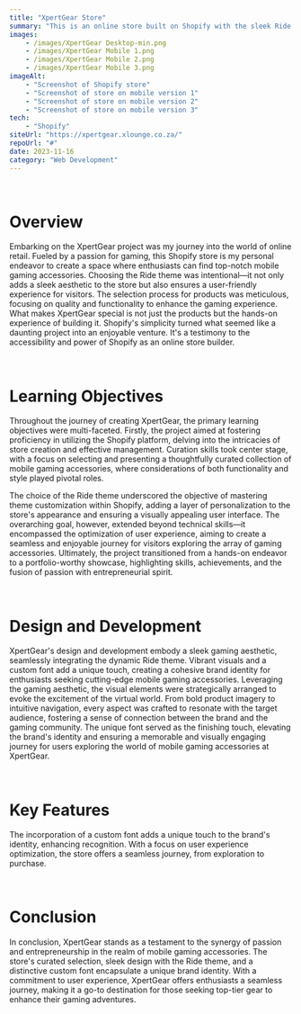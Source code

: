 ```yaml
---
title: "XpertGear Store"
summary: "This is an online store built on Shopify with the sleek Ride theme, this store seamlessly combines style and function. It was a personal project I started for passion and practice, to experience the simplicity of Shopify - an online store builder."
images: 
    - /images/XpertGear Desktop-min.png
    - /images/XpertGear Mobile 1.png
    - /images/XpertGear Mobile 2.png
    - /images/XpertGear Mobile 3.png
imageAlt:
    - "Screenshot of Shopify store"
    - "Screenshot of store on mobile version 1"
    - "Screenshot of store on mobile version 2"
    - "Screenshot of store on mobile version 3"
tech:
    - "Shopify"
siteUrl: "https://xpertgear.xlounge.co.za/"
repoUrl: "#"
date: 2023-11-16
category: "Web Development"
---
```


<br>
<h1>Overview</h1>
<p> Embarking on the XpertGear project was my journey into the world of online retail. Fueled by a passion for gaming, this Shopify store is my personal endeavor to create a space where enthusiasts can find top-notch mobile gaming accessories. Choosing the Ride theme was intentional—it not only adds a sleek aesthetic to the store but also ensures a user-friendly experience for visitors. The selection process for products was meticulous, focusing on quality and functionality to enhance the gaming experience. What makes XpertGear special is not just the products but the hands-on experience of building it. Shopify's simplicity turned what seemed like a daunting project into an enjoyable venture. It's a testimony to the accessibility and power of Shopify as an online store builder.</p>
<br>
<h1> Learning <span>Objectives</span></h1>
<p>Throughout the journey of creating XpertGear, the primary learning objectives were multi-faceted. Firstly, the project aimed at fostering proficiency in utilizing the Shopify platform, delving into the intricacies of store creation and effective management. Curation skills took center stage, with a focus on selecting and presenting a thoughtfully curated collection of mobile gaming accessories, where considerations of both functionality and style played pivotal roles.

The choice of the Ride theme underscored the objective of mastering theme customization within Shopify, adding a layer of personalization to the store's appearance and ensuring a visually appealing user interface. The overarching goal, however, extended beyond technical skills—it encompassed the optimization of user experience, aiming to create a seamless and enjoyable journey for visitors exploring the array of gaming accessories. Ultimately, the project transitioned from a hands-on endeavor to a portfolio-worthy showcase, highlighting skills, achievements, and the fusion of passion with entrepreneurial spirit.
</p>
<br>
<h1> Design and <span>Development</span></h1>
<p>
XpertGear's design and development embody a sleek gaming aesthetic, seamlessly integrating the dynamic Ride theme. Vibrant visuals and a custom font add a unique touch, creating a cohesive brand identity for enthusiasts seeking cutting-edge mobile gaming accessories. Leveraging the gaming aesthetic, the visual elements were strategically arranged to evoke the excitement of the virtual world. From bold product imagery to intuitive navigation, every aspect was crafted to resonate with the target audience, fostering a sense of connection between the brand and the gaming community. The unique font served as the finishing touch, elevating the brand's identity and ensuring a memorable and visually engaging journey for users exploring the world of mobile gaming accessories at XpertGear.</p>
<br>
<h1>Key <span>Features</span></h1>
<p>The incorporation of a custom font adds a unique touch to the brand's identity, enhancing recognition. With a focus on user experience optimization, the store offers a seamless journey, from exploration to purchase. </p>
<br>
<h1>Conclusion</h1>
<p>In conclusion, XpertGear stands as a testament to the synergy of passion and entrepreneurship in the realm of mobile gaming accessories. The store's curated selection, sleek design with the Ride theme, and a distinctive custom font encapsulate a unique brand identity. With a commitment to user experience, XpertGear offers enthusiasts a seamless journey, making it a go-to destination for those seeking top-tier gear to enhance their gaming adventures.</p>
<br>